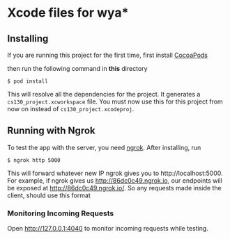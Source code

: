 # Xcode files for wya*

## Installing
If you are running this project for the first time, first install <a href="https://guides.cocoapods.org/using/getting-started.html" target="_blank">CocoaPods</a>
 
then run the following command in **this** directory
    
    $ pod install

This will resolve all the dependencies for the project. It generates a `cs130_project.xcworkspace` file. You must now use this for this project from now on instead of `cs130_project.xcodeproj`.

## Running with Ngrok

To test the app with the server, you need [ngrok](https://ngrok.com/download). After installing, run

    $ ngrok http 5000

This will forward whatever new IP ngrok gives you to http://localhost:5000. For example, if ngrok gives us http://86dc0c49.ngrok.io, our endpoints will be exposed at http://86dc0c49.ngrok.io/<endpoint>. So any requests made inside the client, should use this format

### Monitoring Incoming Requests

Open http://127.0.0.1:4040 to monitor incoming requests while testing. 

